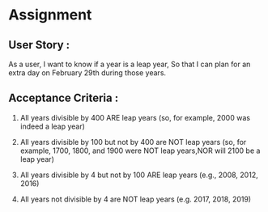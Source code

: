 # Assignment 

## User Story : 
As a user, I want to know if a year is a leap year, So that I can plan for an extra day on February 29th during those years.


## Acceptance Criteria :
1) All years divisible by 400 ARE leap years (so, for example, 2000 was indeed a leap year)

2) All years divisible by 100 but not by 400 are NOT leap years 
(so, for example, 1700, 1800, and 1900 were NOT leap years,NOR will 2100 be a leap year)

3) All years divisible by 4 but not by 100 ARE leap years (e.g., 2008, 2012, 2016)

4) All years not divisible by 4 are NOT leap years (e.g. 2017, 2018, 2019)
